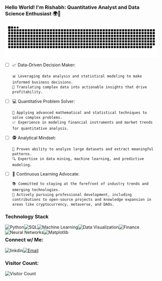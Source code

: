    ### Hello World! I'm Rishabh: Quantitative Analyst and Data Science Enthusiast 🌍👋

<img src="https://github.com/Platane/snk/raw/output/github-contribution-grid-snake.svg">

  - [ ] 📈 Data-Driven Decision Maker:
        
        📊 Leveraging data analysis and statistical modeling to make informed business decisions.                                               
        💼 Translating complex data into actionable insights that drive profitability.

- [ ] 💻 Quantitative Problem Solver:

      🧮 Applying advanced mathematical and statistical techniques to solve complex problems.
      📈 Experience in modeling financial instruments and market trends for quantitative analysis. 

- [ ] 🕵️ Analytical Mindset:

      🧐 Proven ability to analyze large datasets and extract meaningful patterns.
      🔍 Expertise in data mining, machine learning, and predictive modeling.

- [ ] 🚀 Continuous Learning Advocate:

      📚 Committed to staying at the forefront of industry trends and emerging technologies.
      🌱 Actively pursuing professional development, including contributions to open-source projects and knowledge expansion in areas like cryptocurrency, metaverse, and DAOs.

### Technology Stack
<img align="left" alt="Python" src="https://img.shields.io/badge/Python-3776AB?style=for-the-badge&logo=python&logoColor=white" />
<img align="left" alt="SQL" src="https://img.shields.io/badge/SQL-4479A1?style=for-the-badge&logo=postgresql&logoColor=white" />
<img align="left" alt="Machine Learning" src="https://img.shields.io/badge/Machine%20Learning-FF6F61?style=for-the-badge" />
<img align="left" alt="Data Visualization" src="https://img.shields.io/badge/Data%20Visualization-FFD700?style=for-the-badge" />
<img align="left" alt="Finance" src="https://img.shields.io/badge/Finance-4A90E2?style=for-the-badge" />
<img align="left" alt="Neural Networks" src="https://img.shields.io/badge/Neural%20Networks-FF6F61?style=for-the-badge" />
<img align="left" alt="Matplotlib" src="https://img.shields.io/badge/Matplotlib-3776AB?style=for-the-badge&logo=python&logoColor=white" />
<br/>



### Connect w/ Me:

[<img align="left" alt="linkdin" src="https://img.shields.io/badge/LinkedIn-0077B5?style=for-the-badge&logo=linkedin&logoColor=white" />][linkedin]
[![Email](https://img.shields.io/badge/-gmail-%23D14836?style=for-the-badge&logo=Gmail&logoColor=white)](mailto:pandey.risha@northeastern.edu)

[linkedin]: https://www.linkedin.com/in/rishabhpandey37/

### Visitor Count:

![Visitor Count](https://profile-counter.glitch.me/itzRishabh/count.svg)
